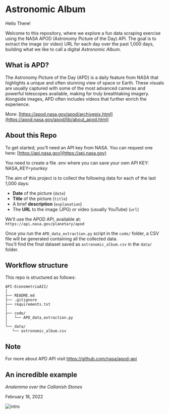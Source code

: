 # Astronomic Album

Hello There!

Welcome to this repository, where we explore a fun data scraping exercise using the NASA APOD (Astronomy Picture of the Day) API.
The goal is to extract the image (or video) URL for each day over the past 1,000 days, building what we like to call a digital *Astronomic Album*.
 
## What is APD?

The Astronomy Picture of the Day (APD) is a daily feature from NASA that highlights a unique and often stunning view of space or Earth.
These visuals are usually captured with some of the most advanced cameras and powerful telescopes available, making for truly breathtaking imagery.
Alongside images, APD often includes videos that further enrich the experience.

More: [https://apod.nasa.gov/apod/archivepix.html](https://apod.nasa.gov/apod/lib/about_apod.html)

## About this Repo

To get started, you’ll need an API key from NASA. You can request one here: [https://api.nasa.gov](https://api.nasa.gov)

You need to create a file .env where you can save your own API KEY:
NASA_KEY=*yourkey*



The aim of this project is to collect the following data for each of the last 1,000 days:

- **Date** of the picture (`date`)  
- **Title** of the picture (`title`)  
- A brief **description** (`explanation`)  
- The **URL** to the image (JPG) or video (usually YouTube) (`url`)

We’ll use the APOD API, available at:  
`https://api.nasa.gov/planetary/apod`

Once you run the `APD_data_extraction.py` script in the `code/` folder, a CSV file will be generated containing all the collected data.  
You’ll find the final dataset saved as `astronomic_album.csv` in the `data/` folder.


 ## Workflow structure

This repo is structured as follows:

 ```
API-EconometriaAII/
│
├── README.md
├── .gitignore
├── requirements.txt
│
├── code/                  
│   └── APD_data_extraction.py        
│
└── data/                  
    └── astronomic_album.csv          
```
## Note

For more about APD API visit https://github.com/nasa/apod-api


## An incredible example

*Analemma over the Callanish Stones*

February 18, 2022

![intro](https://apod.nasa.gov/apod/image/2209/CallanishAnalemma_Petricca_960.jpg)


 
